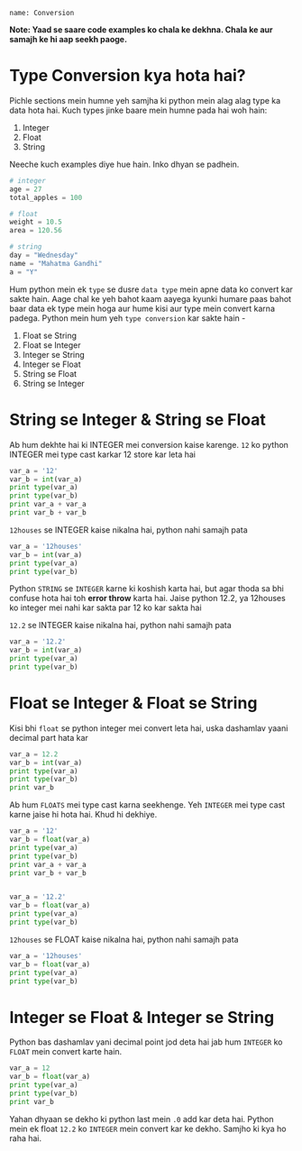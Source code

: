 ```ngMeta
name: Conversion
```

**Note: Yaad se saare code examples ko chala ke dekhna. Chala ke aur samajh ke hi aap seekh paoge.**

# Type Conversion kya hota hai?

Pichle sections mein humne yeh samjha ki python mein alag alag type ka data hota hai. Kuch types jinke baare mein humne pada hai woh hain:

1. Integer
2. Float
3. String

Neeche kuch examples diye hue hain. Inko dhyan se padhein.

```python
# integer
age = 27
total_apples = 100

# float
weight = 10.5
area = 120.56

# string
day = "Wednesday"
name = "Mahatma Gandhi"
a = "Y"
```
Hum python mein ek `type` se dusre `data type` mein apne data ko convert kar sakte hain. Aage chal ke yeh bahot kaam aayega kyunki humare paas bahot baar data ek type mein hoga aur hume kisi aur type mein convert karna padega. Python mein hum yeh `type conversion` kar sakte hain -

1. Float se String
6. Float se Integer
2. Integer se String
3. Integer se Float
4. String se Float
5. String se Integer


# String se Integer & String se Float
Ab hum dekhte hai ki INTEGER mei conversion kaise karenge. `12` ko python INTEGER mei type cast karkar 12 store kar leta hai

```python
var_a = '12'
var_b = int(var_a)
print type(var_a)
print type(var_b)
print var_a + var_a
print var_b + var_b
```

`12houses` se INTEGER kaise nikalna hai, python nahi samajh pata
```python
var_a = '12houses'
var_b = int(var_a)
print type(var_a)
print type(var_b)
```

Python `STRING` se `INTEGER` karne ki koshish karta hai, but agar thoda sa bhi confuse hota hai toh **error throw** karta hai. Jaise python 12.2, ya 12houses ko integer mei nahi kar sakta par 12 ko kar sakta hai

`12.2` se INTEGER kaise nikalna hai, python nahi samajh pata
```python
var_a = '12.2'
var_b = int(var_a)
print type(var_a)
print type(var_b)
```

# Float se Integer & Float se String

Kisi bhi `float` se python integer mei convert leta hai, uska dashamlav yaani decimal part hata kar

```python
var_a = 12.2
var_b = int(var_a)
print type(var_a)
print type(var_b)
print var_b
```

Ab hum `FLOATS` mei type cast karna seekhenge. Yeh `INTEGER` mei type cast karne jaise hi hota hai. Khud hi dekhiye.

```python
var_a = '12'
var_b = float(var_a)
print type(var_a)
print type(var_b)
print var_a + var_a
print var_b + var_b
```

```python

var_a = '12.2'
var_b = float(var_a)
print type(var_a)
print type(var_b)
```

`12houses` se FLOAT kaise nikalna hai, python nahi samajh pata

```python
var_a = '12houses'
var_b = float(var_a)
print type(var_a)
print type(var_b)
```

# Integer se Float & Integer se String

Python bas dashamlav yani decimal point jod deta hai jab hum `INTEGER` ko `FLOAT` mein convert karte hain. 

```python
var_a = 12
var_b = float(var_a)
print type(var_a)
print type(var_b)
print var_b
```

Yahan dhyaan se dekho ki python last mein `.0` add kar deta hai. Python mein ek float `12.2` ko `INTEGER` mein convert kar ke dekho. Samjho ki kya ho raha hai.